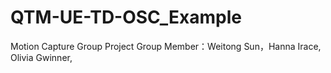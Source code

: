 # QTM-UE-TD-OSC_Example
Motion Capture Group Project
Group Member：Weitong Sun，Hanna Irace, Olivia Gwinner, 
